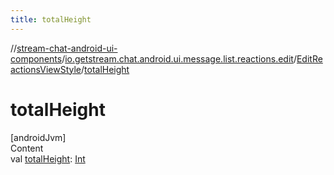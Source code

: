 ```yaml
---
title: totalHeight
---
```

//[stream-chat-android-ui-components](../../../index.md)/[io.getstream.chat.android.ui.message.list.reactions.edit](../index.md)/[EditReactionsViewStyle](index.md)/[totalHeight](totalHeight.md)



# totalHeight  
[androidJvm]  
Content  
val [totalHeight](totalHeight.md): [Int](https://kotlinlang.org/api/latest/jvm/stdlib/kotlin/-int/index.html)  



